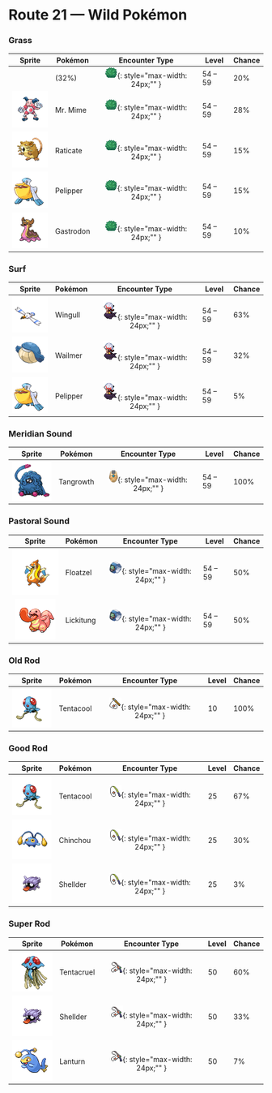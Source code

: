 # Route 21 — Wild Pokémon

### Grass

| Sprite | Pokémon | Encounter Type | Level | Chance |
|:------:|---------|:--------------:|-------|--------|
|  | (32%) | ![Grass](../../assets/encounter_types/grass.png "Grass"){: style="max-width: 24px;"" } | 54 – 59 | 20% |
| ![Mr. Mime](../../assets/sprites/mr-mime/front.gif "Mr. Mime") | Mr. Mime | ![Grass](../../assets/encounter_types/grass.png "Grass"){: style="max-width: 24px;"" } | 54 – 59 | 28% |
| ![Raticate](../../assets/sprites/raticate/front.gif "Raticate") | Raticate | ![Grass](../../assets/encounter_types/grass.png "Grass"){: style="max-width: 24px;"" } | 54 – 59 | 15% |
| ![Pelipper](../../assets/sprites/pelipper/front.gif "Pelipper") | Pelipper | ![Grass](../../assets/encounter_types/grass.png "Grass"){: style="max-width: 24px;"" } | 54 – 59 | 15% |
| ![Gastrodon](../../assets/sprites/gastrodon/front.gif "Gastrodon") | Gastrodon | ![Grass](../../assets/encounter_types/grass.png "Grass"){: style="max-width: 24px;"" } | 54 – 59 | 10% |

### Surf

| Sprite | Pokémon | Encounter Type | Level | Chance |
|:------:|---------|:--------------:|-------|--------|
| ![Wingull](../../assets/sprites/wingull/front.gif "Wingull") | Wingull | ![Surf](../../assets/encounter_types/surf.png "Surf"){: style="max-width: 24px;"" } | 54 – 59 | 63% |
| ![Wailmer](../../assets/sprites/wailmer/front.gif "Wailmer") | Wailmer | ![Surf](../../assets/encounter_types/surf.png "Surf"){: style="max-width: 24px;"" } | 54 – 59 | 32% |
| ![Pelipper](../../assets/sprites/pelipper/front.gif "Pelipper") | Pelipper | ![Surf](../../assets/encounter_types/surf.png "Surf"){: style="max-width: 24px;"" } | 54 – 59 | 5% |

### Meridian Sound

| Sprite | Pokémon | Encounter Type | Level | Chance |
|:------:|---------|:--------------:|-------|--------|
| ![Tangrowth](../../assets/sprites/tangrowth/front.gif "Tangrowth") | Tangrowth | ![Meridian Sound](../../assets/encounter_types/meridian_sound.png "Meridian Sound"){: style="max-width: 24px;"" } | 54 – 59 | 100% |

### Pastoral Sound

| Sprite | Pokémon | Encounter Type | Level | Chance |
|:------:|---------|:--------------:|-------|--------|
| ![Floatzel](../../assets/sprites/floatzel/front.gif "Floatzel") | Floatzel | ![Pastoral Sound](../../assets/encounter_types/pastoral_sound.png "Pastoral Sound"){: style="max-width: 24px;"" } | 54 – 59 | 50% |
| ![Lickitung](../../assets/sprites/lickitung/front.gif "Lickitung") | Lickitung | ![Pastoral Sound](../../assets/encounter_types/pastoral_sound.png "Pastoral Sound"){: style="max-width: 24px;"" } | 54 – 59 | 50% |

### Old Rod

| Sprite | Pokémon | Encounter Type | Level | Chance |
|:------:|---------|:--------------:|-------|--------|
| ![Tentacool](../../assets/sprites/tentacool/front.gif "Tentacool") | Tentacool | ![Old Rod](../../assets/encounter_types/old_rod.png "Old Rod"){: style="max-width: 24px;"" } | 10 | 100% |

### Good Rod

| Sprite | Pokémon | Encounter Type | Level | Chance |
|:------:|---------|:--------------:|-------|--------|
| ![Tentacool](../../assets/sprites/tentacool/front.gif "Tentacool") | Tentacool | ![Good Rod](../../assets/encounter_types/good_rod.png "Good Rod"){: style="max-width: 24px;"" } | 25 | 67% |
| ![Chinchou](../../assets/sprites/chinchou/front.gif "Chinchou") | Chinchou | ![Good Rod](../../assets/encounter_types/good_rod.png "Good Rod"){: style="max-width: 24px;"" } | 25 | 30% |
| ![Shellder](../../assets/sprites/shellder/front.gif "Shellder") | Shellder | ![Good Rod](../../assets/encounter_types/good_rod.png "Good Rod"){: style="max-width: 24px;"" } | 25 | 3% |

### Super Rod

| Sprite | Pokémon | Encounter Type | Level | Chance |
|:------:|---------|:--------------:|-------|--------|
| ![Tentacruel](../../assets/sprites/tentacruel/front.gif "Tentacruel") | Tentacruel | ![Super Rod](../../assets/encounter_types/super_rod.png "Super Rod"){: style="max-width: 24px;"" } | 50 | 60% |
| ![Shellder](../../assets/sprites/shellder/front.gif "Shellder") | Shellder | ![Super Rod](../../assets/encounter_types/super_rod.png "Super Rod"){: style="max-width: 24px;"" } | 50 | 33% |
| ![Lanturn](../../assets/sprites/lanturn/front.gif "Lanturn") | Lanturn | ![Super Rod](../../assets/encounter_types/super_rod.png "Super Rod"){: style="max-width: 24px;"" } | 50 | 7% |

